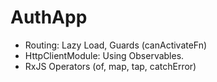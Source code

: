 # AuthApp

* Routing: Lazy Load, Guards (canActivateFn)
* HttpClientModule: Using Observables.
* RxJS Operators (of, map, tap, catchError)
